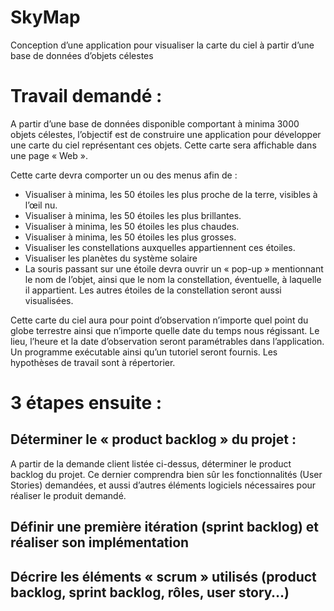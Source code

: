 # SkyMap
Conception d’une application pour visualiser la carte du ciel à partir d’une base de données d’objets célestes

# Travail demandé : 
A partir d’une base de données disponible comportant à minima 3000 objets célestes, l’objectif est de
construire une application pour développer une carte du ciel représentant ces objets. Cette carte sera
affichable dans une page « Web ».

Cette carte devra comporter un ou des menus afin de :
- Visualiser à minima, les 50 étoiles les plus proche de la terre, visibles à l’œil nu.
- Visualiser à minima, les 50 étoiles les plus brillantes.
- Visualiser à minima, les 50 étoiles les plus chaudes.
- Visualiser à minima, les 50 étoiles les plus grosses.
- Visualiser les constellations auxquelles appartiennent ces étoiles.
- Visualiser les planètes du système solaire
- La souris passant sur une étoile devra ouvrir un « pop-up » mentionnant le nom de l’objet, ainsi
que le nom la constellation, éventuelle, à laquelle il appartient. Les autres étoiles de la constellation
seront aussi visualisées.

Cette carte du ciel aura pour point d’observation n’importe quel point du globe terrestre ainsi que
n’importe quelle date du temps nous régissant. Le lieu, l’heure et la date d’observation seront
paramétrables dans l’application. Un programme exécutable ainsi qu’un tutoriel seront fournis.
Les hypothèses de travail sont à répertorier.

# 3 étapes ensuite :
## Déterminer le « product backlog » du projet :
A partir de la demande client listée ci-dessus, déterminer le product backlog du projet.
Ce dernier comprendra bien sûr les fonctionnalités (User Stories) demandées, et aussi d’autres éléments
logiciels nécessaires pour réaliser le produit demandé.
## Définir une première itération (sprint backlog) et réaliser son implémentation
## Décrire les éléments « scrum » utilisés (product backlog, sprint backlog, rôles, user story…) 
